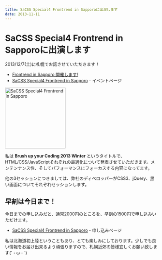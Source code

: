 ```yaml
---
title: SaCSS Special4 Frontrend in Sapporoに出演します
date: 2013-11-11
---
```


# SaCSS Special4 Frontrend in Sapporoに出演します

2013/12/7(土)に札幌でお話させていただきます！

- [Frontrend in Sapporo 開催します!](http://frontrend.github.io/blog/hello-sapporo/)
- [SaCSS Special4 Frontrend in Sapporo](http://sacss.net/special04/) - イベントページ

<a href="http://sacss.net/special04/"><img src="http://sacss.net/special04/images/sacss_frontrend_200200.png" width="200" height="200" alt="SaCSS Special4 Frontrend in Sapporo" /></a>

私は **Brush up your Coding 2013 Winter** というタイトルで、HTML/CSS/JavaScriptそれぞれの最適化について発表させていただきます。メンテンナンス性、そしてパフォーマンスにフォーカスする内容になってます。

他の3セッションにつきましては、弊社のディベロッパーがCSS3、jQuery、黒い画面についてそれぞれセッションします。

## 早割は今日まで！

今日までの申し込みだと、通常2000円のところを、早割の1500円で申し込みいただけます。

- [SaCSS Special4 Frontrend in Sapporo](http://sacss-sp4.peatix.com/) - 申し込みページ

私は北海道初上陸ということもあり、とても楽しみにしております。少しでも良い情報をお届け出来るよう頑張りますので、札幌近郊の皆様宜しくお願い致します(´・ω・`)

